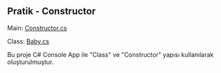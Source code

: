 ## Pratik - Constructor

Main: [Constructor.cs](https://github.com/batuhan-uzun/ConstructorProject/blob/master/Constructor.cs)

Class: [Baby.cs](https://github.com/batuhan-uzun/ConstructorProject/blob/master/Baby.cs)

Bu proje C# Console App ile "Class" ve "Constructor" yapısı kullanılarak oluşturulmuştur.
